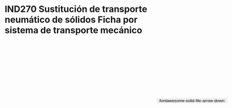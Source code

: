 
# IND270  Sustitución de transporte neumático de sólidos Ficha por sistema de transporte mecánico

<a href='../IND270  Sustitución de transporte neumático de sólidos Ficha por sistema de transporte mecánico.pdf' download>
<button class='md-button -primary' 
id='download-btn' style="position: fixed; top: 10%; right: 20px; 
        transform: translateY(-50%); z-index: 1000;  border: none; ">
:fontawesome-solid-file-arrow-down: 
</button>
</a>

<div 
    id='../IND270  Sustitución de transporte neumático de sólidos Ficha por sistema de transporte mecánico.pdf' 
    data-pdf-url='../IND270  Sustitución de transporte neumático de sólidos Ficha por sistema de transporte mecánico.pdf'
    style=' width: 100%; height: auto;overflow: auto;'>
</div>


